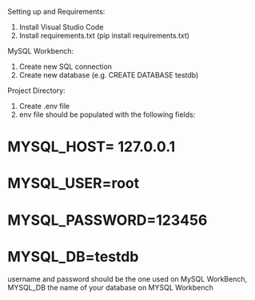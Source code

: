 Setting up and Requirements:
1. Install Visual Studio Code 
2. Install requirements.txt (pip install requirements.txt)

MySQL Workbench:
1. Create new SQL connection
2. Create new database (e.g. CREATE DATABASE testdb)

Project Directory:
1. Create .env file
2. env file should be populated with the following fields:
# MYSQL_HOST= 127.0.0.1
# MYSQL_USER=root 
# MYSQL_PASSWORD=123456
# MYSQL_DB=testdb

username and password should be the one used on MySQL WorkBench, MYSQL_DB the name of your database on MYSQL Workbench
